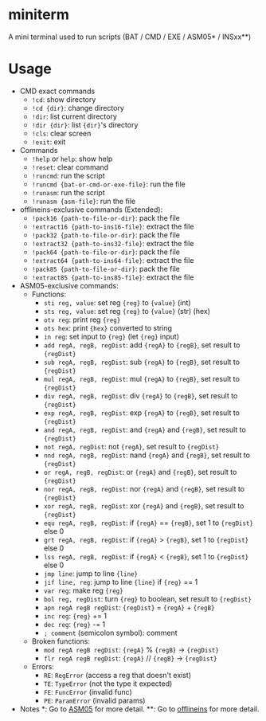 # miniterm
A mini terminal used to run scripts (BAT / CMD / EXE / ASM05* / INSxx**)
# Usage
- CMD exact commands
    - `!cd`: show directory
    - `!cd {dir}`: change directory
    - `!dir`: list current directory
    - `!dir {dir}`: list `{dir}`'s directory
    - `!cls`: clear screen
    - `!exit`: exit
- Commands
    - `!help` or `help`: show help
    - `!reset`: clear command
    - `!runcmd`: run the script
    - `!runcmd {bat-or-cmd-or-exe-file}`: run the file
    - `!runasm`: run the script
    - `!runasm {asm-file}`: run the file
- offlineins-exclusive commands (Extended):
    - `!pack16 {path-to-file-or-dir}`: pack the file
    - `!extract16 {path-to-ins16-file}`: extract the file
    - `!pack32 {path-to-file-or-dir}`: pack the file
    - `!extract32 {path-to-ins32-file}`: extract the file
    - `!pack64 {path-to-file-or-dir}`: pack the file
    - `!extract64 {path-to-ins64-file}`: extract the file
    - `!pack85 {path-to-file-or-dir}`: pack the file
    - `!extract85 {path-to-ins85-file}`: extract the file
- ASM05-exclusive commands:
    - Functions:
        - `sti reg, value`: set reg `{reg}` to `{value}` (int)
        - `sts reg, value`: set reg `{reg}` to `{value}` (str) (hex)
        - `otv reg`: print reg `{reg}`
        - `ots hex`: print `{hex}` converted to string
        - `in reg`: set input to `{reg}` (let `{reg}` input)
        - `add regA, regB, regDist`: add `{regA}` to `{regB}`, set result to `{regDist}`
        - `sub regA, regB, regDist`: sub `{regA}` to `{regB}`, set result to `{regDist}`
        - `mul regA, regB, regDist`: mul `{regA}` to `{regB}`, set result to `{regDist}`
        - `div regA, regB, regDist`: div `{regA}` to `{regB}`, set result to `{regDist}`
        - `exp regA, regB, regDist`: exp `{regA}` to `{regB}`, set result to `{regDist}`
        - `and regA, regB, regDist`: and `{regA}` and `{regB}`, set result to `{regDist}`
        - `not regA, regDist`: not `{regA}`, set result to `{regDist}`
        - `nnd regA, regB, regDist`: nand `{regA}` and `{regB}`, set result to `{regDist}`
        - `or regA, regB, regDist`: or `{regA}` and `{regB}`, set result to `{regDist}`
        - `nor regA, regB, regDist`: nor `{regA}` and `{regB}`, set result to `{regDist}`
        - `xor regA, regB, regDist`: xor `{regA}` and `{regB}`, set result to `{regDist}`
        - `equ regA, regB, regDist`: if `{regA}` == `{regB}`, set 1 to `{regDist}` else 0
        - `grt regA, regB, regDist`: if `{regA}` > `{regB}`, set 1 to `{regDist}` else 0
        - `lss regA, regB, regDist`: if `{regA}` < `{regB}`, set 1 to `{regDist}` else 0
        - `jmp line`: jump to line `{line}`
        - `jif line, reg`: jump to line `{line}` if `{reg}` == 1
        - `var reg`: make reg `{reg}`
        - `bol reg, regDist`: turn `{reg}` to boolean, set result to `{regDist}` 
        - `apn regA regB regDist`: `{regDist}` = `{regA}` + `{regB}`
        - `inc reg`: `{reg}` += 1
        - `dec reg`: `{reg}` -= 1
        - `; comment` (semicolon symbol): comment
    - Broken functions:
        - `mod regA regB regDist`: `{regA}` % `{regB}` -> `{regDist}`
        - `flr regA regB regDist`: `{regA}` // `{regB}` -> `{regDist}`
    - Errors:
        - `RE`: `RegError` (access a reg that doesn't exist)
        - `TE`: `TypeError` (not the type it expected)
        - `FE`: `FuncError` (invalid func)
        - `PE`: `ParamError` (invalid params)
- Notes
    *: Go to [ASM05](https://github.com/Kin1009/ASM05) for more detail.
    **: Go to [offlineins](https://github.com/Kin1009/offlineins) for more detail.
